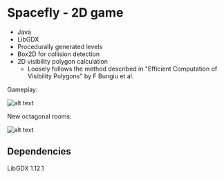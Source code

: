 # Spacefly - 2D game

* Java
* LibGDX
* Procedurally generated levels
* Box2D for collision detection
* 2D visibility polygon calculation
    * Loosely follows the method described in "Efficient Computation of Visibility Polygons" by F Bungiu et al.

Gameplay: 

![alt text](readme_img/spacefly2.gif "Gameplay gif")

New octagonal rooms:

![alt text](readme_img/octagon2.gif "Octagon rooms")


## Dependencies

LibGDX 1.12.1